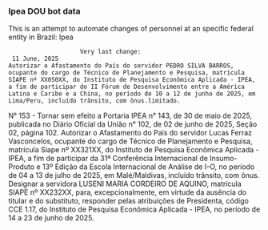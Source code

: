  ### Ipea DOU bot data
 This is an attempt to automate changes of personnel at an specific federal entity in Brazil: Ipea
 
                        Very last change: 
 	 11 June, 2025
	Autorizar o Afastamento do País do servidor PEDRO SILVA BARROS, ocupante do cargo de Técnico de Planejamento e Pesquisa, matrícula SIAPE nº XX050XX, do Instituto de Pesquisa Econômica Aplicada - IPEA, a fim de participar do II Fórum de Desenvolvimento entre a América Latina e Caribe e a China, no período de 10 a 12 de junho de 2025, em Lima/Peru, incluído trânsito, com ônus.limitado.
N° 153 - Tornar sem efeito a Portaria IPEA n° 143, de 30 de maio de 2025, publicada no Diário Oficial da União n° 102, de 02 de junho de 2025, Seção 02, página 102.
Autorizar o Afastamento do País do servidor Lucas Ferraz Vasconcelos, ocupante do cargo de Técnico de Planejamento e Pesquisa, matrícula Siape nº XX321XX, do Instituto de Pesquisa Econômica Aplicada - IPEA, a fim de participar da 31ª Conferência Internacional de Insumo-Produto e 13º Edição da Escola Internacional de Análise de I-O, no período de 04 a 13 de julho de 2025, em Malé/Maldivas, incluído trânsito, com ônus.
Designar a servidora LUSENI MARIA CORDEIRO DE AQUINO, matrícula SIAPE nº XX232XX, para, excepcionalmente, em virtude da ausência do titular e do substituto, responder pelas atribuições de Presidenta, código CCE 1.17, do Instituto de Pesquisa Econômica Aplicada - IPEA, no período de 14 a 23 de junho de 2025.

